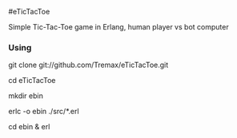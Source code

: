 #eTicTacToe

Simple Tic-Tac-Toe game in Erlang, human player vs bot computer

### Using

git clone git://github.com/Tremax/eTicTacToe.git

cd eTicTacToe

mkdir ebin

erlc -o ebin ./src/*.erl

cd ebin & erl